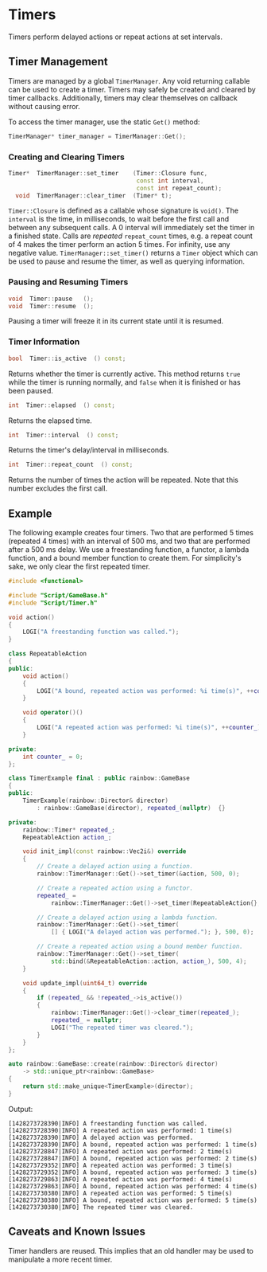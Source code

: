 # Timers

Timers perform delayed actions or repeat actions at set intervals.

## Timer Management

Timers are managed by a global `TimerManager`. Any void returning callable
can be used to create a timer. Timers may safely be created and cleared by timer
callbacks. Additionally, timers may clear themselves on callback without causing
error.

To access the timer manager, use the static `Get()` method:

```c++
TimerManager* timer_manager = TimerManager::Get();
```

### Creating and Clearing Timers

```c++
Timer*  TimerManager::set_timer    (Timer::Closure func,
                                    const int interval,
                                    const int repeat_count);
  void  TimerManager::clear_timer  (Timer* t);
```

`Timer::Closure` is defined as a callable whose signature is `void()`. The
`interval` is the time, in milliseconds, to wait before the first call and
between any subsequent calls. A 0 interval will immediately set the timer in a
finished state. Calls are _repeated_ `repeat_count` times, e.g. a repeat count
of 4 makes the timer perform an action 5 times. For infinity, use any negative
value. `TimerManager::set_timer()` returns a `Timer` object which can be used to
pause and resume the timer, as well as querying information.

### Pausing and Resuming Timers

```c++
void  Timer::pause   ();
void  Timer::resume  ();
```

Pausing a timer will freeze it in its current state until it is resumed.

### Timer Information

```c++
bool  Timer::is_active  () const;
```

Returns whether the timer is currently active. This method returns `true` while
the timer is running normally, and `false` when it is finished or has been
paused.

```c++
int  Timer::elapsed  () const;
```

Returns the elapsed time.

```c++
int  Timer::interval  () const;
```

Returns the timer's delay/interval in milliseconds.

```c++
int  Timer::repeat_count  () const;
```

Returns the number of times the action will be repeated. Note that this number
excludes the first call.

## Example

The following example creates four timers. Two that are performed 5 times
(repeated 4 times) with an interval of 500 ms, and two that are performed after
a 500 ms delay. We use a freestanding function, a functor, a lambda function,
and a bound member function to create them. For simplicity's sake, we only clear
the first repeated timer.

```c++
#include <functional>

#include "Script/GameBase.h"
#include "Script/Timer.h"

void action()
{
    LOGI("A freestanding function was called.");
}

class RepeatableAction
{
public:
    void action()
    {
        LOGI("A bound, repeated action was performed: %i time(s)", ++counter_);
    }

    void operator()()
    {
        LOGI("A repeated action was performed: %i time(s)", ++counter_);
    }

private:
    int counter_ = 0;
};

class TimerExample final : public rainbow::GameBase
{
public:
    TimerExample(rainbow::Director& director)
        : rainbow::GameBase(director), repeated_(nullptr)  {}

private:
    rainbow::Timer* repeated_;
    RepeatableAction action_;

    void init_impl(const rainbow::Vec2i&) override
    {
        // Create a delayed action using a function.
        rainbow::TimerManager::Get()->set_timer(&action, 500, 0);

        // Create a repeated action using a functor.
        repeated_ =
            rainbow::TimerManager::Get()->set_timer(RepeatableAction{}, 500, 4);

        // Create a delayed action using a lambda function.
        rainbow::TimerManager::Get()->set_timer(
            [] { LOGI("A delayed action was performed."); }, 500, 0);

        // Create a repeated action using a bound member function.
        rainbow::TimerManager::Get()->set_timer(
            std::bind(&RepeatableAction::action, action_), 500, 4);
    }

    void update_impl(uint64_t) override
    {
        if (repeated_ && !repeated_->is_active())
        {
            rainbow::TimerManager::Get()->clear_timer(repeated_);
            repeated_ = nullptr;
            LOGI("The repeated timer was cleared.");
        }
    }
};

auto rainbow::GameBase::create(rainbow::Director& director)
    -> std::unique_ptr<rainbow::GameBase>
{
    return std::make_unique<TimerExample>(director);
}
```

Output:

```console
[1428273728390|INFO] A freestanding function was called.
[1428273728390|INFO] A repeated action was performed: 1 time(s)
[1428273728390|INFO] A delayed action was performed.
[1428273728390|INFO] A bound, repeated action was performed: 1 time(s)
[1428273728847|INFO] A repeated action was performed: 2 time(s)
[1428273728847|INFO] A bound, repeated action was performed: 2 time(s)
[1428273729352|INFO] A repeated action was performed: 3 time(s)
[1428273729352|INFO] A bound, repeated action was performed: 3 time(s)
[1428273729863|INFO] A repeated action was performed: 4 time(s)
[1428273729863|INFO] A bound, repeated action was performed: 4 time(s)
[1428273730380|INFO] A repeated action was performed: 5 time(s)
[1428273730380|INFO] A bound, repeated action was performed: 5 time(s)
[1428273730380|INFO] The repeated timer was cleared.
```

## Caveats and Known Issues

Timer handlers are reused. This implies that an old handler may be used to
manipulate a more recent timer.
